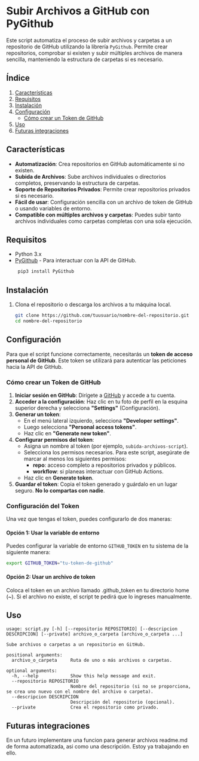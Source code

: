 # Subir Archivos a GitHub con PyGithub

Este script automatiza el proceso de subir archivos y carpetas a un repositorio de GitHub utilizando la librería `PyGithub`. Permite crear repositorios, comprobar si existen y subir múltiples archivos de manera sencilla, manteniendo la estructura de carpetas si es necesario.

## Índice

1. [Características](#características)
2. [Requisitos](#requisitos)
3. [Instalación](#instalación)
4. [Configuración](#configuración)
   - [Cómo crear un Token de GitHub](#cómo-crear-un-token-de-github)
5. [Uso](#uso)
6. [Futuras integraciones](#futuras-integraciones)
## Características

- **Automatización**: Crea repositorios en GitHub automáticamente si no existen.
- **Subida de Archivos**: Sube archivos individuales o directorios completos, preservando la estructura de carpetas.
- **Soporte de Repositorios Privados**: Permite crear repositorios privados si es necesario.
- **Fácil de usar**: Configuración sencilla con un archivo de token de GitHub o usando variables de entorno.
- **Compatible con múltiples archivos y carpetas**: Puedes subir tanto archivos individuales como carpetas completas con una sola ejecución.

## Requisitos

- Python 3.x
- [PyGithub](https://pypi.org/project/PyGithub/) - Para interactuar con la API de GitHub.
  ```bash
   pip3 install PyGithub

## Instalación

1. Clona el repositorio o descarga los archivos a tu máquina local.

   ```bash
   git clone https://github.com/tuusuario/nombre-del-repositorio.git
   cd nombre-del-repositorio
## Configuración

Para que el script funcione correctamente, necesitarás un **token de acceso personal de GitHub**. Este token se utilizará para autenticar las peticiones hacia la API de GitHub.

### Cómo crear un Token de GitHub

1. **Iniciar sesión en GitHub**: Dirígete a [GitHub](https://github.com) y accede a tu cuenta.
2. **Acceder a la configuración**: Haz clic en tu foto de perfil en la esquina superior derecha y selecciona **"Settings"** (Configuración).
3. **Generar un token**:
   - En el menú lateral izquierdo, selecciona **"Developer settings"**.
   - Luego selecciona **"Personal access tokens"**.
   - Haz clic en **"Generate new token"**.
4. **Configurar permisos del token**:
   - Asigna un nombre al token (por ejemplo, `subida-archivos-script`).
   - Selecciona los permisos necesarios. Para este script, asegúrate de marcar al menos los siguientes permisos:
     - **repo**: acceso completo a repositorios privados y públicos.
     - **workflow**: si planeas interactuar con GitHub Actions.
   - Haz clic en **Generate token**.
5. **Guardar el token**: Copia el token generado y guárdalo en un lugar seguro. **No lo compartas con nadie**.

### Configuración del Token

Una vez que tengas el token, puedes configurarlo de dos maneras:

#### Opción 1: Usar la variable de entorno

Puedes configurar la variable de entorno `GITHUB_TOKEN` en tu sistema de la siguiente manera:

```bash
export GITHUB_TOKEN="tu-token-de-github"
```
#### Opción 2: Usar un archivo de token

Coloca el token en un archivo llamado .github_token en tu directorio home (~). Si el archivo no existe, el script te pedirá que lo ingreses manualmente.

## Uso

```
usage: script.py [-h] [--repositorio REPOSITORIO] [--descripcion DESCRIPCION] [--private] archivo_o_carpeta [archivo_o_carpeta ...]
  
Sube archivos o carpetas a un repositorio en GitHub.

positional arguments:
  archivo_o_carpeta     Ruta de uno o más archivos o carpetas.

optional arguments:
  -h, --help            Show this help message and exit.
  --repositorio REPOSITORIO
                        Nombre del repositorio (si no se proporciona, se crea uno nuevo con el nombre del archivo o carpeta).
  --descripcion DESCRIPCION
                        Descripción del repositorio (opcional).
  --private             Crea el repositorio como privado.
```
## Futuras integraciones
En un futuro implementare una funcion para generar archivos readme.md de forma automatizada, asi como una descripción. Estoy ya trabajando en ello.
